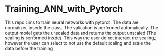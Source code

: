 # Training_ANN_with_Pytorch
 This repo aims to train neural networks with pytorch. The data are normalized insede the class. The validation is performed automatically. The output model gets the unscaled data and returns the output unscaled (The scaling is performed inside). This way the user do not interact the scaling,; however the user can select to not use the default scaling and scale the data before the training
